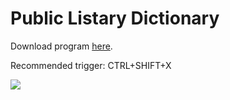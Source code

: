 # Public Listary Dictionary
Download program [here](https://www.listary.com/download).

Recommended trigger: CTRL+SHIFT+X

![](https://i.imgur.com/O7j19m3.png)
